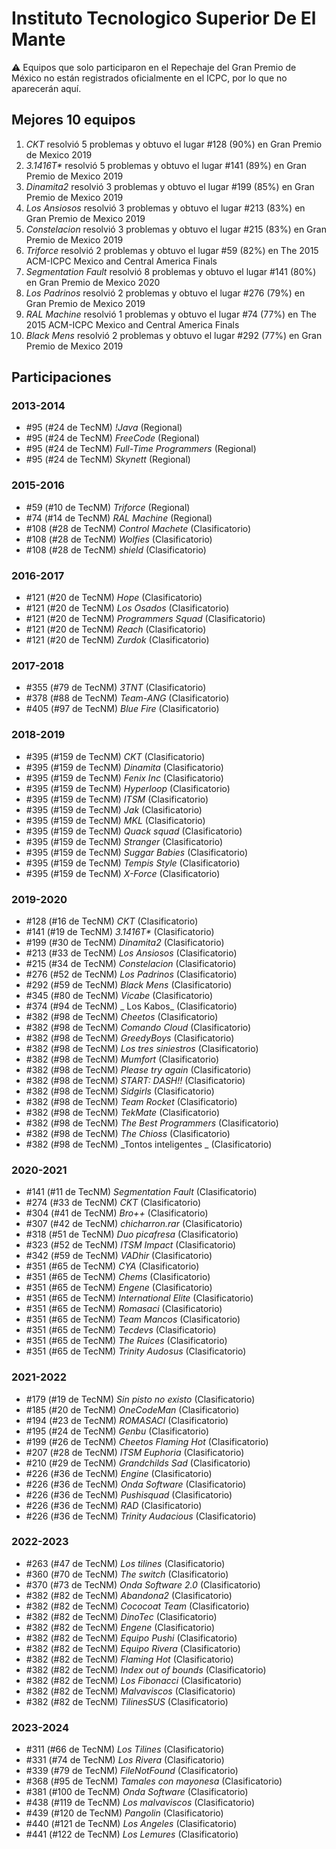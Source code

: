 # Instituto Tecnologico Superior De El Mante

:warning: Equipos que solo participaron en el Repechaje del Gran Premio de México no están registrados oficialmente en el ICPC, por lo que no aparecerán aquí.

## Mejores 10 equipos

1. _CKT_ resolvió 5 problemas y obtuvo el lugar #128 (90%) en Gran Premio de Mexico 2019
1. _3.1416T*_ resolvió 5 problemas y obtuvo el lugar #141 (89%) en Gran Premio de Mexico 2019
1. _Dinamita2_ resolvió 3 problemas y obtuvo el lugar #199 (85%) en Gran Premio de Mexico 2019
1. _Los Ansiosos_ resolvió 3 problemas y obtuvo el lugar #213 (83%) en Gran Premio de Mexico 2019
1. _Constelacion_ resolvió 3 problemas y obtuvo el lugar #215 (83%) en Gran Premio de Mexico 2019
1. _Triforce_ resolvió 2 problemas y obtuvo el lugar #59 (82%) en The 2015 ACM-ICPC Mexico and Central America Finals
1. _Segmentation Fault_ resolvió 8 problemas y obtuvo el lugar #141 (80%) en Gran Premio de Mexico 2020
1. _Los Padrinos_ resolvió 2 problemas y obtuvo el lugar #276 (79%) en Gran Premio de Mexico 2019
1. _RAL Machine_ resolvió 1 problemas y obtuvo el lugar #74 (77%) en The 2015 ACM-ICPC Mexico and Central America Finals
1. _Black Mens_ resolvió 2 problemas y obtuvo el lugar #292 (77%) en Gran Premio de Mexico 2019

## Participaciones

### 2013-2014

- #95 (#24 de TecNM) _!Java_ (Regional)
- #95 (#24 de TecNM) _FreeCode_ (Regional)
- #95 (#24 de TecNM) _Full-Time Programmers_ (Regional)
- #95 (#24 de TecNM) _Skynett_ (Regional)

### 2015-2016

- #59 (#10 de TecNM) _Triforce_ (Regional)
- #74 (#14 de TecNM) _RAL Machine_ (Regional)
- #108 (#28 de TecNM) _Control Machete_ (Clasificatorio)
- #108 (#28 de TecNM) _Wolfies_ (Clasificatorio)
- #108 (#28 de TecNM) _shield_ (Clasificatorio)

### 2016-2017

- #121 (#20 de TecNM) _Hope_ (Clasificatorio)
- #121 (#20 de TecNM) _Los Osados_ (Clasificatorio)
- #121 (#20 de TecNM) _Programmers Squad_ (Clasificatorio)
- #121 (#20 de TecNM) _Reach_ (Clasificatorio)
- #121 (#20 de TecNM) _Zurdok_ (Clasificatorio)

### 2017-2018

- #355 (#79 de TecNM) _3TNT_ (Clasificatorio)
- #378 (#88 de TecNM) _Team-ANG_ (Clasificatorio)
- #405 (#97 de TecNM) _Blue Fire_ (Clasificatorio)

### 2018-2019

- #395 (#159 de TecNM) _CKT_ (Clasificatorio)
- #395 (#159 de TecNM) _Dinamita_ (Clasificatorio)
- #395 (#159 de TecNM) _Fenix Inc_ (Clasificatorio)
- #395 (#159 de TecNM) _Hyperloop_ (Clasificatorio)
- #395 (#159 de TecNM) _ITSM_ (Clasificatorio)
- #395 (#159 de TecNM) _Jak_ (Clasificatorio)
- #395 (#159 de TecNM) _MKL_ (Clasificatorio)
- #395 (#159 de TecNM) _Quack squad_ (Clasificatorio)
- #395 (#159 de TecNM) _Stranger_ (Clasificatorio)
- #395 (#159 de TecNM) _Suggar Babies_ (Clasificatorio)
- #395 (#159 de TecNM) _Tempis Style_ (Clasificatorio)
- #395 (#159 de TecNM) _X-Force_ (Clasificatorio)

### 2019-2020

- #128 (#16 de TecNM) _CKT_ (Clasificatorio)
- #141 (#19 de TecNM) _3.1416T*_ (Clasificatorio)
- #199 (#30 de TecNM) _Dinamita2_ (Clasificatorio)
- #213 (#33 de TecNM) _Los Ansiosos_ (Clasificatorio)
- #215 (#34 de TecNM) _Constelacion_ (Clasificatorio)
- #276 (#52 de TecNM) _Los Padrinos_ (Clasificatorio)
- #292 (#59 de TecNM) _Black Mens_ (Clasificatorio)
- #345 (#80 de TecNM) _Vicabe_ (Clasificatorio)
- #374 (#94 de TecNM) _ Los Kabos_ (Clasificatorio)
- #382 (#98 de TecNM) _Cheetos_ (Clasificatorio)
- #382 (#98 de TecNM) _Comando Cloud_ (Clasificatorio)
- #382 (#98 de TecNM) _GreedyBoys_ (Clasificatorio)
- #382 (#98 de TecNM) _Los tres siniestros_ (Clasificatorio)
- #382 (#98 de TecNM) _Mumfort_ (Clasificatorio)
- #382 (#98 de TecNM) _Please try again_ (Clasificatorio)
- #382 (#98 de TecNM) _START: DASH!!_ (Clasificatorio)
- #382 (#98 de TecNM) _Sidgirls_ (Clasificatorio)
- #382 (#98 de TecNM) _Team Rocket_ (Clasificatorio)
- #382 (#98 de TecNM) _TekMate_ (Clasificatorio)
- #382 (#98 de TecNM) _The Best Programmers_ (Clasificatorio)
- #382 (#98 de TecNM) _The Chioss_ (Clasificatorio)
- #382 (#98 de TecNM) _Tontos inteligentes _ (Clasificatorio)

### 2020-2021

- #141 (#11 de TecNM) _Segmentation Fault_ (Clasificatorio)
- #274 (#33 de TecNM) _CKT_ (Clasificatorio)
- #304 (#41 de TecNM) _Bro++_ (Clasificatorio)
- #307 (#42 de TecNM) _chicharron.rar_ (Clasificatorio)
- #318 (#51 de TecNM) _Duo picafresa_ (Clasificatorio)
- #323 (#52 de TecNM) _ITSM Impact_ (Clasificatorio)
- #342 (#59 de TecNM) _VADhir_ (Clasificatorio)
- #351 (#65 de TecNM) _CYA_ (Clasificatorio)
- #351 (#65 de TecNM) _Chems_ (Clasificatorio)
- #351 (#65 de TecNM) _Engene_ (Clasificatorio)
- #351 (#65 de TecNM) _International Elite_ (Clasificatorio)
- #351 (#65 de TecNM) _Romasaci_ (Clasificatorio)
- #351 (#65 de TecNM) _Team Mancos_ (Clasificatorio)
- #351 (#65 de TecNM) _Tecdevs_ (Clasificatorio)
- #351 (#65 de TecNM) _The Ruices_ (Clasificatorio)
- #351 (#65 de TecNM) _Trinity Audosus_ (Clasificatorio)

### 2021-2022

- #179 (#19 de TecNM) _Sin pisto no existo_ (Clasificatorio)
- #185 (#20 de TecNM) _OneCodeMan_ (Clasificatorio)
- #194 (#23 de TecNM) _ROMASACI_ (Clasificatorio)
- #195 (#24 de TecNM) _Genbu_ (Clasificatorio)
- #199 (#26 de TecNM) _Cheetos Flaming Hot_ (Clasificatorio)
- #207 (#28 de TecNM) _ITSM Euphoria_ (Clasificatorio)
- #210 (#29 de TecNM) _Grandchilds Sad_ (Clasificatorio)
- #226 (#36 de TecNM) _Engine_ (Clasificatorio)
- #226 (#36 de TecNM) _Onda Software_ (Clasificatorio)
- #226 (#36 de TecNM) _Pushisquad_ (Clasificatorio)
- #226 (#36 de TecNM) _RAD_ (Clasificatorio)
- #226 (#36 de TecNM) _Trinity Audacious_ (Clasificatorio)

### 2022-2023

- #263 (#47 de TecNM) _Los tilines_ (Clasificatorio)
- #360 (#70 de TecNM) _The switch_ (Clasificatorio)
- #370 (#73 de TecNM) _Onda Software 2.0_ (Clasificatorio)
- #382 (#82 de TecNM) _Abandona2_ (Clasificatorio)
- #382 (#82 de TecNM) _Cococoat Team_ (Clasificatorio)
- #382 (#82 de TecNM) _DinoTec_ (Clasificatorio)
- #382 (#82 de TecNM) _Engene_ (Clasificatorio)
- #382 (#82 de TecNM) _Equipo Pushi_ (Clasificatorio)
- #382 (#82 de TecNM) _Equipo Rivera_ (Clasificatorio)
- #382 (#82 de TecNM) _Flaming Hot_ (Clasificatorio)
- #382 (#82 de TecNM) _Index out of bounds_ (Clasificatorio)
- #382 (#82 de TecNM) _Los Fibonacci_ (Clasificatorio)
- #382 (#82 de TecNM) _Malvaviscos_ (Clasificatorio)
- #382 (#82 de TecNM) _TilinesSUS_ (Clasificatorio)

### 2023-2024

- #311 (#66 de TecNM) _Los Tilines_ (Clasificatorio)
- #331 (#74 de TecNM) _Los Rivera_ (Clasificatorio)
- #339 (#79 de TecNM) _FileNotFound_ (Clasificatorio)
- #368 (#95 de TecNM) _Tamales con mayonesa_ (Clasificatorio)
- #381 (#100 de TecNM) _Onda Software_ (Clasificatorio)
- #438 (#119 de TecNM) _Los malvaviscos_ (Clasificatorio)
- #439 (#120 de TecNM) _Pangolin_ (Clasificatorio)
- #440 (#121 de TecNM) _Los Angeles_ (Clasificatorio)
- #441 (#122 de TecNM) _Los Lemures_ (Clasificatorio)



